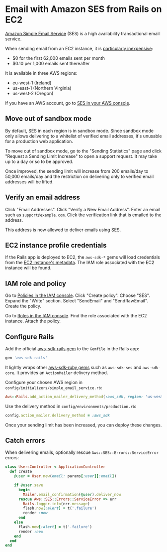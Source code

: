 # Email with Amazon SES from Rails on EC2

[Amazon Simple Email Service][ses] (SES) is a
high availability transactional email service.

[ses]: https://aws.amazon.com/ses/

When sending email from an EC2 instance,
it is [particularly inexpensive][pricing]:

* $0 for the first 62,000 emails sent per month
* $0.10 per 1,000 emails sent thereafter

[pricing]: https://aws.amazon.com/ses/pricing/

It is available in three AWS regions:

* eu-west-1 (Ireland)
* us-east-1 (Northern Virginia)
* us-west-2 (Oregon)

If you have an AWS account,
go to [SES in your AWS console][home].

[home]: https://console.aws.amazon.com/ses/home

## Move out of sandbox mode

By default, SES in each region is in sandbox mode.
Since sandbox mode only allows delivering to
a whitelist of verified email addresses,
it's unusable for a production web application.

To move out of sandbox mode,
go to the "Sending Statistics" page
and click "Request a Sending Limit Increase"
to open a support request.
It may take up to a day or so to be approved.

[sand]: https://docs.aws.amazon.com/ses/latest/DeveloperGuide/request-production-access.html?icmpid=docs_ses_console

Once improved,
the sending limit will increase from 200 emails/day to 50,000 emails/day
and the restriction on delivering only to verified email addresses
will be lifted.

## Verify an email address

Click "Email Addresses".
Click "Verify a New Email Address".
Enter an email such as `support@example.com`.
Click the verification link that is emailed to the address.

This address is now allowed to deliver emails using SES.

## EC2 instance profile credentials

If the Rails app is deployed to EC2,
the `aws-sdk-*` gems will load credentials from the
[EC2 instance's metadata][meta].
The IAM role associated with the EC2 instance will be found.

[meta]: https://docs.aws.amazon.com/AWSEC2/latest/UserGuide/ec2-instance-metadata.html

## IAM role and policy

Go to [Policies in the IAM console][policies].
Click "Create policy".
Choose "SES".
Expand the "Write" section.
Select "SendEmail" and "SendRawEmail".
Create the policy.

[policies]: https://console.aws.amazon.com/iam/home#/policies

Go to [Roles in the IAM console][roles].
Find the role associated with the EC2 instance.
Attach the policy.

[roles]: https://console.aws.amazon.com/iam/home#/roles

## Configure Rails

Add the official [aws-sdk-rails gem][rails-gem]
to the `Gemfile` in the Rails app:

```ruby
gem 'aws-sdk-rails'
```

It lightly wraps other [aws-sdk-ruby gems][ruby-gems]
such as `aws-sdk-ses` and `aws-sdk-core`.
It provides an `ActionMailer` delivery method.

[rails-gem]: https://github.com/aws/aws-sdk-rails
[ruby-gems]: https://github.com/aws/aws-sdk-ruby

Configure your chosen AWS region in
`config/initializers/simple_email_service.rb`:

```ruby
Aws::Rails.add_action_mailer_delivery_method(:aws_sdk, region: 'us-west-2')
```

Use the delivery method in `config/environments/production.rb`:

```ruby
config.action_mailer.delivery_method = :aws_sdk
```

Once your sending limit has been increased,
you can deploy these changes.

## Catch errors

When delivering emails,
optionally rescue `Aws::SES::Errors::ServiceError` errors:

```ruby
class UsersController < ApplicationController
  def create
    @user = User.new(email: params[:user][:email])

    if @user.save
      begin
        Mailer.email_confirmation(@user).deliver_now
      rescue Aws::SES::Errors::ServiceError => err
        Rails.logger.info(err.message)
        flash.now[:alert] = t('.failure')
        render :new
      end
    else
      flash.now[:alert] = t('.failure')
      render :new
    end
  end
end
```
